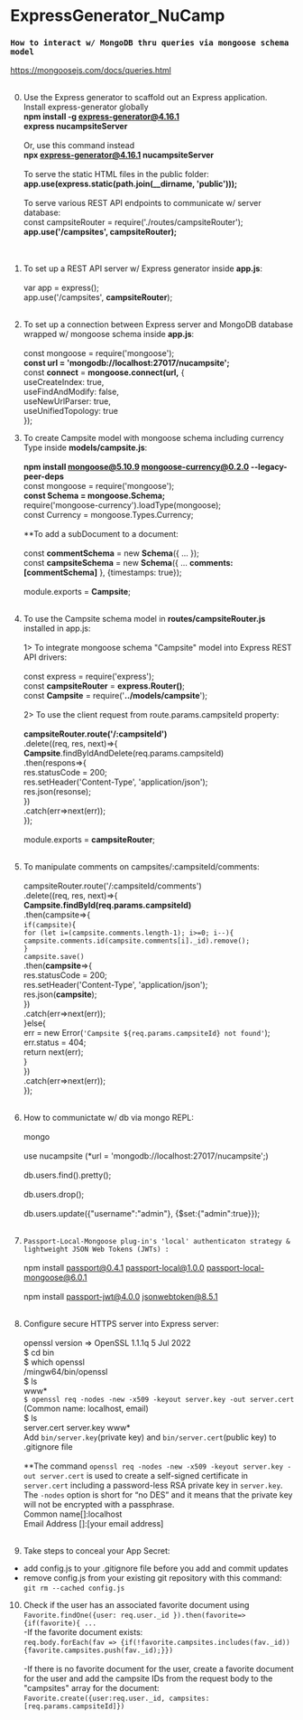 # ExpressGenerator_NuCamp

### `How to interact w/ MongoDB thru queries via mongoose schema model` <br />
https://mongoosejs.com/docs/queries.html<br /><br />

0. Use the Express generator to scaffold out an Express application. <br />
Install express-generator globally <br />
**npm install -g express-generator@4.16.1** <br />
**express nucampsiteServer** <br /> <br />
Or, use this command instead <br />
**npx express-generator@4.16.1 nucampsiteServer** <br /> <br />
 To serve the static HTML files in the public folder: <br />
**app.use(express.static(path.join(__dirname, 'public')));** <br /> <br />
 To serve various REST API endpoints to communicate w/ server database: <br />
 const campsiteRouter = require('./routes/campsiteRouter'); <br />
 **app.use('/campsites', campsiteRouter);** <br /><br /><br />

1. To set up a REST API server w/ Express generator inside **app.js**: <br /><br />
var app = express(); <br /> 
app.use('/campsites', **campsiteRouter**); <br /><br />

2. To set up a connection between Express server and MongoDB database wrapped w/ mongoose schema inside **app.js**: <br /><br />
const mongoose = require('mongoose'); <br />
**const url = 'mongodb://localhost:27017/nucampsite';** <br />
const **connect** = **mongoose.connect(url,** {  <br />
  useCreateIndex: true,  <br />
  useFindAndModify: false,  <br />
  useNewUrlParser: true,  <br />
  useUnifiedTopology: true  <br />
});  <br />

3. To create Campsite model with mongoose schema including currency Type inside **models/campsite.js**: <br /> <br />
**npm install mongoose@5.10.9 mongoose-currency@0.2.0 --legacy-peer-deps** <br />
const mongoose = require('mongoose'); <br />
**const Schema = mongoose.Schema;**<br />
require('mongoose-currency').loadType(mongoose); <br />
const Currency = mongoose.Types.Currency; <br /><br />
  **To add a subDocument to a document: <br /><br />
  const **commentSchema** = new **Schema**({ ... }); <br />
  const **campsiteSchema** = new **Schema**({ ... **comments: [commentSchema]** }, {timestamps: true});  <br /><br />
  module.exports =  **Campsite**; <br /> <br />

4. To use the Campsite schema model in **routes/campsiteRouter.js** installed in app.js: <br /> <br />
1> To integrate mongoose schema "Campsite" model into Express REST API drivers: <br /><br />
const express = require('express');<br />
const **campsiteRouter** = **express.Router()**;<br />
const **Campsite** = require('**../models/campsite**'); <br /> <br />
2> To use the client request from route.params.campsiteId property: <br /><br />
 **campsiteRouter.route('/:campsiteId')**<br />
  .delete((req, res, next)=>{ <br />
      **Campsite**.findByIdAndDelete(req.params.campsiteId) <br />
      .then(respons=>{ <br />
          res.statusCode = 200; <br />
          res.setHeader('Content-Type', 'application/json'); <br />
          res.json(resonse); <br />
      }) <br />
      .catch(err=>next(err)); <br />
  }); <br /> <br />
  module.exports = **campsiteRouter**; <br /><br />
  
  5. To manipulate comments on campsites/:campsiteId/comments: <br /><br />
  campsiteRouter.route('/:campsiteId/comments')  <br />
  .delete((req, res, next)=>{ <br />
    **Campsite.findById(req.params.campsiteId)** <br />
    .then(campsite=>{ <br />
        `if(campsite)`{ <br />
            `for (let i=(campsite.comments.length-1); i>=0; i--){` <br />
                `campsite.comments.id(campsite.comments[i]._id).remove();` <br />
            `}` <br />
            `campsite.save()` <br />
            .then(**campsite**=>{ <br />
                res.statusCode = 200; <br />
                res.setHeader('Content-Type', 'application/json'); <br />
                res.json(**campsite**); <br />
            }) <br />
            .catch(err=>next(err)); <br />
        }else{ <br />
            err = new Error(`'Campsite ${req.params.campsiteId} not found'`); <br />
            err.status = 404; <br />
            return next(err); <br />
        } <br />
    }) <br />
    .catch(err=>next(err)); <br />
}); <br /> <br />
6. How to communictate w/ db via mongo REPL:  <br /> <br />
mongo <br /> <br /> 
use nucampsite (*url = 'mongodb://localhost:27017/nucampsite';) <br /> <br />
db.users.find().pretty(); <br /> <br />
db.users.drop(); <br /> <br />
db.users.update({"username":"admin"}, {$set:{"admin":true}}); <br /> <br />

7. `Passport-Local-Mongoose plug-in's 'local' authenticaton strategy & lightweight JSON Web Tokens (JWTs) :`<br /> <br />
npm install passport@0.4.1 passport-local@1.0.0 passport-local-mongoose@6.0.1<br /> <br />
npm install passport-jwt@4.0.0 jsonwebtoken@8.5.1 <br /> <br />

8. Configure secure HTTPS server into Express server: <br /> <br />
openssl version => OpenSSL 1.1.1q  5 Jul 2022 <br />
$ cd bin <br />
$ which openssl <br />
/mingw64/bin/openssl <br />
$ ls <br />
www* <br />
`$ openssl req -nodes -new -x509 -keyout server.key -out server.cert` (Common name: localhost, email) <br />
$ ls <br />
server.cert  server.key  www* <br />
Add `bin/server.key`(private key) and `bin/server.cert`(public key) to .gitignore file <br /><br />
**The command `openssl req -nodes -new -x509 -keyout server.key -out server.cert` is used to create a self-signed certificate in `server.cert` including a password-less RSA private key in `server.key`. The `-nodes` option is short for “no DES” and it means that the private key will not be encrypted with a passphrase. <br />
Common name[]:localhost <br />
Email Address []:[your email address]<br /> <br />

9. Take steps to conceal your App Secret: <br />
- add config.js to your .gitignore file before you add and commit updates <br />
- remove config.js from your existing git repository with this command:  <br />
`git rm --cached config.js` <br />

10. Check if the user has an associated favorite document using `Favorite.findOne({user: req.user._id }).then(favorite=>{if(favorite){ ... ` <br /> 
 -If the favorite document exists: <br />
 `req.body.forEach(fav => {if(!favorite.campsites.includes(fav._id)){favorite.campsites.push(fav._id);}})` <br /> <br />
 -If there is no favorite document for the user, create a favorite document for the user and add the campsite IDs from the request body to the "campsites" array for the document: <br />
 `Favorite.create({user:req.user._id, campsites:[req.params.campsiteId]})` <br /> <br />
